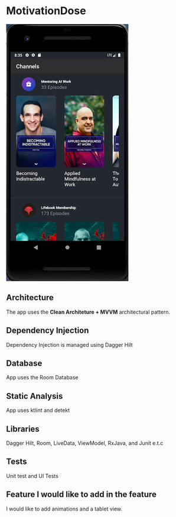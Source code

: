 # MotivationDose
![Screenshot](screenshot.png) 

## Architecture
The app uses the **Clean Architeture + MVVM** architectural pattern.

## Dependency Injection
Dependency Injection is managed using Dagger Hilt

## Database
App uses the Room Database

## Static Analysis
App uses ktlint and detekt

## Libraries
Dagger Hilt, Room, LiveData, ViewModel, RxJava, and Junit e.t.c

## Tests
Unit test and UI Tests

## Feature I would like to add in the feature

I would like to add animations and a tablet view.
